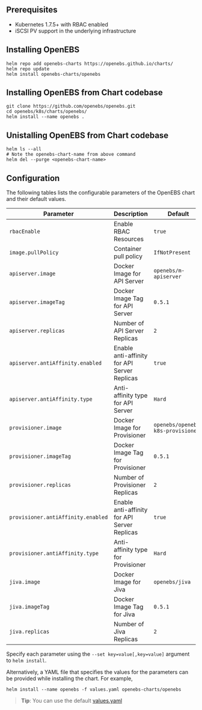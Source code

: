 
## Prerequisites
- Kubernetes 1.7.5+ with RBAC enabled
- iSCSI PV support in the underlying infrastructure

## Installing OpenEBS 
```
helm repo add openebs-charts https://openebs.github.io/charts/
helm repo update
helm install openebs-charts/openebs
```

## Installing OpenEBS from Chart codebase
```
git clone https://github.com/openebs/openebs.git
cd openebs/k8s/charts/openebs/
helm install --name openebs .
```

## Unistalling OpenEBS from Chart codebase
```
helm ls --all
# Note the openebs-chart-name from above command
helm del --purge <openebs-chart-name>
```

## Configuration

The following tables lists the configurable parameters of the OpenEBS chart and their default values.

| Parameter                            | Description                                   | Default                           |
| ------------------------------------ | --------------------------------------------- | --------------------------------- |
| `rbacEnable`                         | Enable RBAC Resources                         | `true`                            |
| `image.pullPolicy`                   | Container pull policy                         | `IfNotPresent`                    |
| `apiserver.image`                    | Docker Image for API Server                   | `openebs/m-apiserver`             |
| `apiserver.imageTag`                 | Docker Image Tag for API Server               | `0.5.1`                           |
| `apiserver.replicas`                 | Number of API Server Replicas                 | `2`                               |
| `apiserver.antiAffinity.enabled`     | Enable anti-affinity for API Server Replicas  | `true`                           |
| `apiserver.antiAffinity.type`        | Anti-affinity type for API Server             | `Hard`                           |
| `provisioner.image`                  | Docker Image for Provisioner                  | `openebs/openebs-k8s-provisioner` |
| `provisioner.imageTag`               | Docker Image Tag for Provisioner              | `0.5.1`                           |
| `provisioner.replicas`               | Number of Provisioner Replicas                | `2`                               |
| `provisioner.antiAffinity.enabled`   | Enable anti-affinity for API Server Replicas  | `true`                           |
| `provisioner.antiAffinity.type`      | Anti-affinity type for Provisioner            | `Hard`                           |
| `jiva.image`                         | Docker Image for Jiva                         | `openebs/jiva`                    |
| `jiva.imageTag`                      | Docker Image Tag for Jiva                     | `0.5.1`                           |
| `jiva.replicas`                      | Number of Jiva Replicas                       | `2`                               |

Specify each parameter using the `--set key=value[,key=value]` argument to `helm install`.

Alternatively, a YAML file that specifies the values for the parameters can be provided while installing the chart. For example,

```shell
helm install --name openebs -f values.yaml openebs-charts/openebs
```

> **Tip**: You can use the default [values.yaml](values.yaml)
